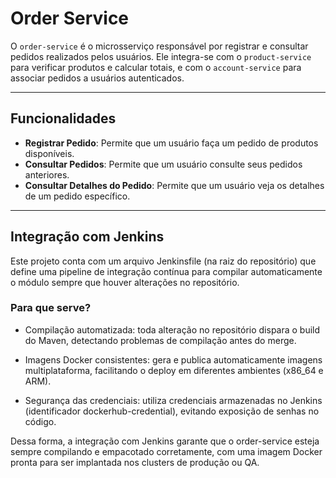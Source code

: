 # Order Service

O `order-service` é o microsserviço responsável por registrar e consultar pedidos realizados pelos usuários. Ele integra-se com o `product-service` para verificar produtos e calcular totais, e com o `account-service` para associar pedidos a usuários autenticados.

---

## Funcionalidades

- **Registrar Pedido**: Permite que um usuário faça um pedido de produtos disponíveis.
- **Consultar Pedidos**: Permite que um usuário consulte seus pedidos anteriores.
- **Consultar Detalhes do Pedido**: Permite que um usuário veja os detalhes de um pedido específico.

---

## Integração com Jenkins

Este projeto conta com um arquivo Jenkinsfile (na raiz do repositório) que define uma pipeline de integração contínua para compilar automaticamente o módulo sempre que houver alterações no repositório.

### Para que serve?

- Compilação automatizada: toda alteração no repositório dispara o build do Maven, detectando problemas de compilação antes do merge.

- Imagens Docker consistentes: gera e publica automaticamente imagens multiplataforma, facilitando o deploy em diferentes ambientes (x86_64 e ARM).

- Segurança das credenciais: utiliza credenciais armazenadas no Jenkins (identificador dockerhub-credential), evitando exposição de senhas no código.

Dessa forma, a integração com Jenkins garante que o order-service esteja sempre compilando e empacotado corretamente, com uma imagem Docker pronta para ser implantada nos clusters de produção ou QA.
